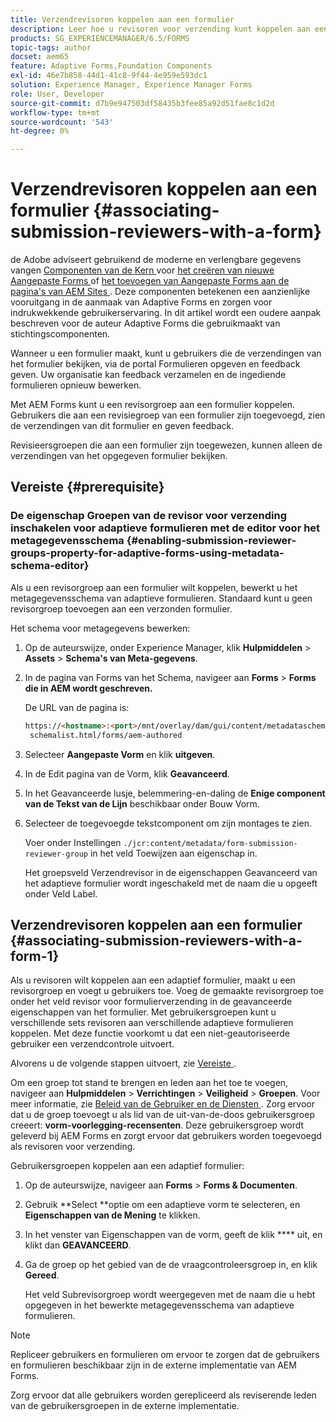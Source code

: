 ```yaml
---
title: Verzendrevisoren koppelen aan een formulier
description: Leer hoe u revisoren voor verzending kunt koppelen aan een formulier in AEM Forms. Gekoppelde revisoren reviseren een formulier dat via de portal Formulieren is verzonden.
products: SG_EXPERIENCEMANAGER/6.5/FORMS
topic-tags: author
docset: aem65
feature: Adaptive Forms,Foundation Components
exl-id: 46e7b858-44d1-41c8-9f44-4e959e593dc1
solution: Experience Manager, Experience Manager Forms
role: User, Developer
source-git-commit: d7b9e947503df58435b3fee85a92d51fae8c1d2d
workflow-type: tm+mt
source-wordcount: '543'
ht-degree: 0%

---
```


# Verzendrevisoren koppelen aan een formulier {#associating-submission-reviewers-with-a-form}

<span class="preview"> de Adobe adviseert gebruikend de moderne en verlengbare gegevens vangen [ Componenten van de Kern ](https://experienceleague.adobe.com/docs/experience-manager-core-components/using/adaptive-forms/introduction.html) voor [ het creëren van nieuwe Aangepaste Forms ](/help/forms/using/create-an-adaptive-form-core-components.md) of [ het toevoegen van Aangepaste Forms aan de pagina&#39;s van AEM Sites ](/help/forms/using/create-or-add-an-adaptive-form-to-aem-sites-page.md). Deze componenten betekenen een aanzienlijke vooruitgang in de aanmaak van Adaptive Forms en zorgen voor indrukwekkende gebruikerservaring. In dit artikel wordt een oudere aanpak beschreven voor de auteur Adaptive Forms die gebruikmaakt van stichtingscomponenten. </span>

Wanneer u een formulier maakt, kunt u gebruikers die de verzendingen van het formulier bekijken, via de portal Formulieren opgeven en feedback geven. Uw organisatie kan feedback verzamelen en de ingediende formulieren opnieuw bewerken.

Met AEM Forms kunt u een revisorgroep aan een formulier koppelen. Gebruikers die aan een revisiegroep van een formulier zijn toegevoegd, zien de verzendingen van dit formulier en geven feedback.

Revisieersgroepen die aan een formulier zijn toegewezen, kunnen alleen de verzendingen van het opgegeven formulier bekijken.

## Vereiste {#prerequisite}

### De eigenschap Groepen van de revisor voor verzending inschakelen voor adaptieve formulieren met de editor voor het metagegevensschema {#enabling-submission-reviewer-groups-property-for-adaptive-forms-using-metadata-schema-editor}

Als u een revisorgroep aan een formulier wilt koppelen, bewerkt u het metagegevensschema van adaptieve formulieren. Standaard kunt u geen revisorgroep toevoegen aan een verzonden formulier.

Het schema voor metagegevens bewerken:

1. Op de auteurswijze, onder Experience Manager, klik **Hulpmiddelen** > **Assets** > **Schema&#39;s van Meta-gegevens**.
1. In de pagina van Forms van het Schema, navigeer aan **Forms** > **Forms die in AEM wordt geschreven.**

   De URL van de pagina is:

   ```html
   https://<hostname>:<port>/mnt/overlay/dam/gui/content/metadataschemaeditor/
    schemalist.html/forms/aem-authored
   ```

1. Selecteer **Aangepaste Vorm** en klik **uitgeven**.
1. In de Edit pagina van de Vorm, klik **Geavanceerd**.
1. In het Geavanceerde lusje, belemmering-en-daling de **Enige component van de Tekst van de Lijn** beschikbaar onder Bouw Vorm.
1. Selecteer de toegevoegde tekstcomponent om zijn montages te zien.

   Voer onder Instellingen `./jcr:content/metadata/form-submission-reviewer-group` in het veld Toewijzen aan eigenschap in.

   Het groepsveld Verzendrevisor in de eigenschappen Geavanceerd van het adaptieve formulier wordt ingeschakeld met de naam die u opgeeft onder Veld Label.

## Verzendrevisoren koppelen aan een formulier {#associating-submission-reviewers-with-a-form-1}

Als u revisoren wilt koppelen aan een adaptief formulier, maakt u een revisorgroep en voegt u gebruikers toe. Voeg de gemaakte revisorgroep toe onder het veld revisor voor formulierverzending in de geavanceerde eigenschappen van het formulier.
Met gebruikersgroepen kunt u verschillende sets revisoren aan verschillende adaptieve formulieren koppelen. Met deze functie voorkomt u dat een niet-geautoriseerde gebruiker een verzendcontrole uitvoert.

Alvorens u de volgende stappen uitvoert, zie [ Vereiste ](../../forms/using/adding-reviewers-form.md#prerequisite).

Om een groep tot stand te brengen en leden aan het toe te voegen, navigeer aan **Hulpmiddelen** > **Verrichtingen** > **Veiligheid** > **Groepen**.
Voor meer informatie, zie [ Beleid van de Gebruiker en de Diensten ](/help/sites-administering/security.md).
Zorg ervoor dat u de groep toevoegt u als lid van de uit-van-de-doos gebruikersgroep creeert: **vorm-voorlegging-recensenten**. Deze gebruikersgroep wordt geleverd bij AEM Forms en zorgt ervoor dat gebruikers worden toegevoegd als revisoren voor verzending.

Gebruikersgroepen koppelen aan een adaptief formulier:

1. Op de auteurswijze, navigeer aan **Forms** > **Forms &amp; Documenten**.
1. Gebruik **Select **optie om een adaptieve vorm te selecteren, en **Eigenschappen van de Mening** te klikken.
1. In het venster van Eigenschappen van de vorm, geeft de klik **** uit, en klikt dan **GEAVANCEERD**.
1. Ga de groep op het gebied van de de vraagcontroleersgroep in, en klik **Gereed**.

   Het veld Subrevisorgroep wordt weergegeven met de naam die u hebt opgegeven in het bewerkte metagegevensschema van adaptieve formulieren.

>[!NOTE]
>
>Repliceer gebruikers en formulieren om ervoor te zorgen dat de gebruikers en formulieren beschikbaar zijn in de externe implementatie van AEM Forms.
>
>Zorg ervoor dat alle gebruikers worden gerepliceerd als reviserende leden van de gebruikersgroepen in de externe implementatie.
